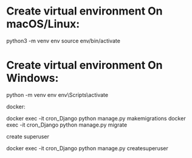 # Create virtual environment On macOS/Linux:
   python3 -m venv env
   source env/bin/activate

# Create virtual environment On Windows:
   python -m venv env
   env\Scripts\activate


docker:

 docker exec -it cron_Django python manage.py makemigrations
 docker exec -it cron_Django python manage.py migrate

create superuser
 
 docker exec -it cron_Django python manage.py createsuperuser
